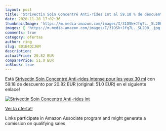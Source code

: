 ```yaml
---
layout: post
title: 'Strivectin Soin Concentré Anti-rides Int al 59.18 % de descuento'
date: 2020-11-20 17:02:36
thumbnailImage: 'https://m.media-amazon.com/images/I/31OSk+Jfq7L._SL200_.jpg'
images: [ 'https://m.media-amazon.com/images/I/31OSk+Jfq7L._SL200_.jpg' ]
comments: true
category: ofertas
author: ring
slug: B01B4OIJ6M
description:
actualPrice: 20.82 EUR
comparePrice: 51.0 EUR
inStock: true
---
```


Está [Strivectin Soin Concentré Anti-rides Intense pour les yeux  30 ml](https://www.amazon.fr/dp/B01B4OIJ6M/?tag=tolees0d-21) con 59.18 de descuento por 20.82 EUR (original: 51.0 EUR) en el siguiente enlace!

[![Strivectin Soin Concentré Anti-rides Int](https://m.media-amazon.com/images/I/31OSk+Jfq7L._SL200_.jpg)](https://www.amazon.fr/dp/B01B4OIJ6M/?tag=tolees0d-21)

[Ver la oferta!!](https://www.amazon.fr/dp/B01B4OIJ6M/?tag=tolees0d-21)

Links participate in Amazon Associate program and might generate a comission on qualifying sales


